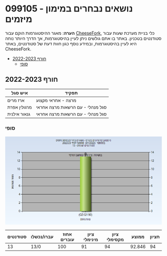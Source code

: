 # 099105 - נושאים נבחרים במימון מיזמים

**הערה**: מאגר ההיסטוגרמות הוקם עבור [CheeseFork](https://cheesefork.cf/), כלי בניית מערכת שעות עבור סטודנטים בטכניון. באתר בו אתם גולשים ניתן לעיין בהיסטוגרמות, אך הדרך היותר נוחה היא לעיין בהיסטוגרמות, ובמידע נוסף כגון חוות דעת של סטודנטים, באתר CheeseFork.

* [חורף 2022-2023](#202201)
  * [סופי](#202201-Finals)

<h2 id="202201">חורף 2022-2023</h2>

| איש סגל | תפקיד |
| ---- | ---- |
| ארז מרים | מרצה - אחראי מקצוע |
| מרגולין אפרת | סגל מנהלי - עם הרשאות מרצה אחראי |
| גנאור אילנית | סגל מנהלי - עם הרשאות מרצה אחראי |

<h3 id="202201-Finals">סופי</h3>

![202201 Finals](202201/Finals.png)

| סטודנטים | עברו/נכשלו | אחוז עוברים | ציון מינימלי | ציון מקסימלי | ממוצע | חציון |
| ---- | ---- | ---- | ---- | ---- | ---- | ---- |
| 13 | 13/0 | 100 | 91 | 94 | 92.846 | 94 |

